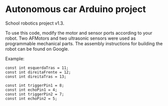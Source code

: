 # Autonomous car Arduino project
School robotics project v1.3.

To use this code, modify the motor and sensor ports according to your robot. Two AFMotors and two ultrasonic sensors were used as programmable mechanical parts. The assembly instructions for building the robot can be found on Google.

Example: 
```const int esquerdaFrente = 10;
const int esquerdaTras = 11;
const int direitaFrente = 12;
const int direitaTras = 13;

const int triggerPin1 = 8; 
const int echoPin1 = 4;    
const int triggerPin2 = 7; 
const int echoPin2 = 5;
